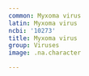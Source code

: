 ```yaml
---
common: Myxoma virus
latin: Myxoma virus
ncbi: '10273'
title: Myxoma virus
group: Viruses
image: .na.character

---
```


